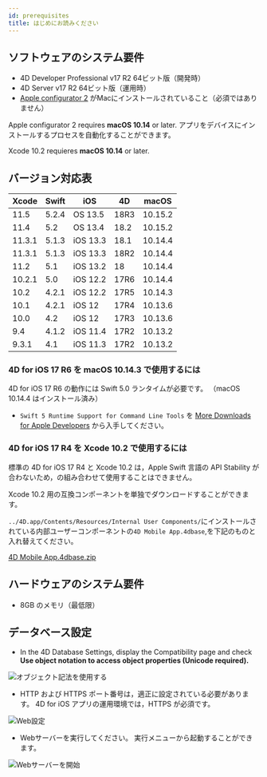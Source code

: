 ```yaml
---
id: prerequisites
title: はじめにお読みください
---
```


## ソフトウェアのシステム要件

* 4D Developer Professional v17 R2 64ビット版（開発時）
* 4D Server v17 R2 64ビット版（運用時）
* [Apple configurator 2](https://itunes.apple.com/us/app/apple-configurator-2/id1037126344) がMacにインストールされていること（必須ではありません）

Apple configurator 2 requires **macOS 10.14** or later. アプリをデバイスにインストールするプロセスを自動化することができます。

Xcode 10.2 requieres **macOS 10.14** or later.

## バージョン対応表

| Xcode  | Swift | iOS      | 4D   | macOS   |
| ------ | ----- | -------- | ---- | ------- |
| 11.5   | 5.2.4 | OS 13.5  | 18R3 | 10.15.2 |
| 11.4   | 5.2   | OS 13.4  | 18.2 | 10.15.2 |
| 11.3.1 | 5.1.3 | iOS 13.3 | 18.1 | 10.14.4 |
| 11.3.1 | 5.1.3 | iOS 13.3 | 18R2 | 10.14.4 |
| 11.2   | 5.1   | iOS 13.2 | 18   | 10.14.4 |
| 10.2.1 | 5.0   | iOS 12.2 | 17R6 | 10.14.4 |
| 10.2   | 4.2.1 | iOS 12.2 | 17R5 | 10.14.3 |
| 10.1   | 4.2.1 | iOS 12   | 17R4 | 10.13.6 |
| 10.0   | 4.2   | iOS 12   | 17R3 | 10.13.6 |
| 9.4    | 4.1.2 | iOS 11.4 | 17R2 | 10.13.2 |
| 9.3.1  | 4.1   | iOS 11.3 | 17R2 | 10.13.2 |

### 4D for iOS 17 R6 を macOS 10.14.3 で使用するには

4D for iOS 17 R6 の動作には Swift 5.0 ランタイムが必要です。 （macOS 10.14.4 はインストール済み）

 - `Swift 5 Runtime Support for Command Line Tools` を [More Downloads for Apple Developers](https://developer.apple.com/download/more/) から入手してください。

### 4D for iOS 17 R4 を Xcode 10.2 で使用するには

標準の 4D for iOS 17 R4 と Xcode 10.2 は，Apple Swift 言語の API Stability が合わないため，の組み合わせて使用することはできません。

Xcode 10.2 用の互換コンポーネントを単独でダウンロードすることができます。

`../4D.app/Contents/Resources/Internal User Components/`にインストールされている内部ユーザーコンポーネントの`4D Mobile App.4dbase`,を下記のものと入れ替えてください。

<a class="button"
href="https://download.4d.com/Products/Current/4D_v17R4/4D%20Mobile%20App%20-%20Xcode%2010.2/4D%20Mobile%20App.4dbase.zip">4D Mobile App.4dbase.zip</a>

## ハードウェアのシステム要件

* 8GB のメモリ（最低限）

## データベース設定

* In the 4D Database Settings, display the Compatibility page and check **Use object notation to access object properties (Unicode required).**

![オブジェクト記法を使用する](assets/en/prerequisites/Use-object-notation.png)

* HTTP および HTTPS ポート番号は，適正に設定されている必要があります。 4D for iOS アプリの運用環境では，HTTPS が必須です。

![Web設定](assets/en/prerequisites/Web-Configuration.png)

* Webサーバーを実行してください。 実行メニューから起動することができます。

![Webサーバーを開始](assets/en/prerequisites/Start-web-server.png)
